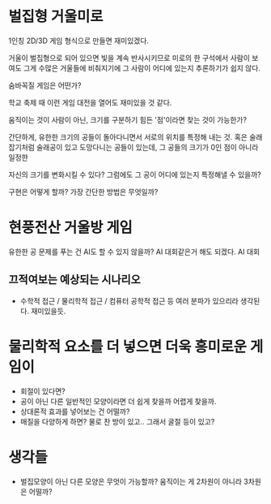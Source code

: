 # 벌집형 거울미로
1인칭 2D/3D 게임 형식으로 만들면 재미있겠다.

거울이 벌집형으로 되어 있으면 빛을 계속 반사시키므로 미로의 한 구석에서 사람이 보여도 그게 수많은 거울들에 비춰지기에 그 사람이 어디에 있는지 추론하기가 쉽지 않다.

숨바꼭질 게임은 어떤가?

학교 축제 때 이런 게임 대전을 열어도 재미있을 것 같다.

움직이는 것이 사람이 아닌, 크기를 구분하기 힘든 '점'이라면 찾는 것이 가능한가?

간단하게, 유한한 크기의 공들이 돌아다니면서 서로의 위치를 특정해 내는 것. 혹은 술래잡기처럼 술래공이 있고 도망다니는 공들이 있는데, 그 공들의 크기가 0인 점이 아니라 일정한 

자신의 크기를 변화시킬 수 있다? 그럼에도 그 공이 어디에 있는지 특정해낼 수 있을까?

구현은 어떻게 할까? 가장 간단한 방법은 무엇일까?


# 현풍전산 거울방 게임
유한한 공 문제를 푸는 건 AI도 할 수 있지 않을까?
AI 대회같은거 해도 되겠다.
AI 대회 


## 끄적여보는 예상되는 시나리오
- 수학적 접근 / 물리학적 접근 / 컴퓨터 공학적 접근 등 여러 분파가 있으리라 생각된다. 재미있을듯.


# 물리학적 요소를 더 넣으면 더욱 흥미로운 게임이 
- 회절이 있다면?
- 공이 아닌 다른 일반적인 모양이라면 더 쉽게 찾을까 어렵게 찾을까.
- 상대론적 효과를 넣어보는 건 어떨까?
- 매질을 다양하게 하면? 물로 찬 방이 있고.. 그래서 굴절 등이 있고?

# 생각들
- 벌집모양이 아닌 다른 모양은 무엇이 가능할까?
움직이는 게 2차원이 아니라 3차원은 어떨까?



